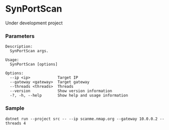 # SynPortScan
Under development project

### Parameters
```
Description:
  SynPortScan args.

Usage:
  SynPortScan [options]

Options:
  --ip <ip>            Target IP
  --gateway <gateway>  Target gateway
  --threads <threads>  Threads
  --version            Show version information
  -?, -h, --help       Show help and usage information
```
### Sample
```
dotnet run --project src -- --ip scanme.nmap.org --gateway 10.0.0.2 --threads 4
```
